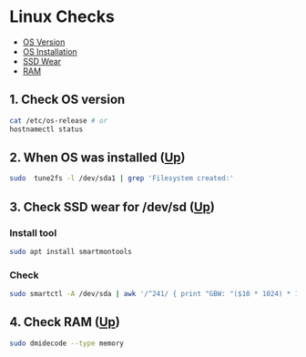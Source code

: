 # Linux Checks<a name="top"></a>

* [OS Version](#os)
* [OS Installation](#installed)
* [SSD Wear](#wear)
* [RAM](#ram)

## 1. Check OS version <a name="os"></a> 

```sh
cat /etc/os-release # or
hostnamectl status
```

## 2. When OS was installed <a name="installed"></a> ([Up](#top))

```sh
sudo  tune2fs -l /dev/sda1 | grep 'Filesystem created:'
```

## 3. Check SSD wear for /dev/sd <a name="wear"></a> ([Up](#top))

### Install tool

```sh
sudo apt install smartmontools
```

### Check

```sh
sudo smartctl -A /dev/sda | awk '/^241/ { print "GBW: "($10 * 1024) * 1.0e-5, "GB" } '
```

## 4. Check RAM <a name="ram"></a> ([Up](#top))

```sh
sudo dmidecode --type memory
```
